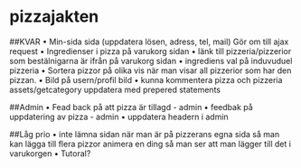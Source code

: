 # pizzajakten

##KVAR
 • Min-sida sida (uppdatera lösen, adress, tel, mail)  Gör om till ajax request
 • Ingredienser i pizza på varukorg sidan
 • länk till pizzeria/pizzerior som bestälnigarna är ifrån på varukorg sidan
 • ingrediens val på induvuduel pizzeria
 • Sortera pizzor på olika vis när man visar all pizzerior som har den pizzan.
 • Bild på usern/profil bild
 • kunna kommentera pizza och pizzeria
 assets/getcategory uppdatera med prepered statements

##Admin
 • Fead back på att pizza är tillagd - admin
 • feedbak på uppdatering av pizza - admin
 • uppdatera headern i admin 

##Låg prio
 • inte lämna sidan när man är på pizzerans egna sida så man kan lägga till flera pizzor animera en ding så man ser att man lägger till det i varukorgen
 • Tutoral?